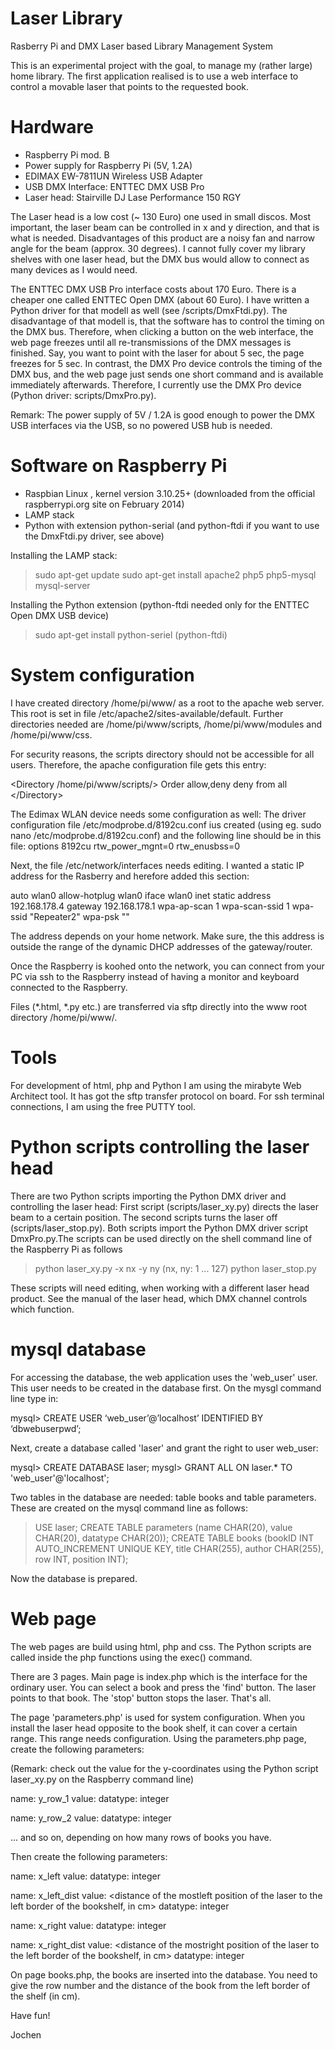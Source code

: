 Laser Library
=============

Rasberry Pi and DMX Laser based Library Management System

This is an experimental project with the goal, to manage my (rather large) home library. The first application realised is to use a web interface to control a movable laser that points to the requested book.

Hardware
========
- Raspberry Pi mod. B
- Power supply for Raspberry Pi (5V, 1.2A)
- EDIMAX EW-7811UN Wireless USB Adapter
- USB DMX Interface: ENTTEC DMX USB Pro
- Laser head: Stairville DJ Lase Performance 150 RGY

The Laser head is a low cost (~ 130 Euro) one used in small discos. Most important, the laser beam can be controlled in x and y direction, and that is what is needed. Disadvantages of this product are a noisy fan and narrow angle for the beam (approx. 30 degrees). I cannot fully cover my library shelves with one laser head, but the DMX bus would allow to connect as many devices as I would need.

The ENTTEC DMX USB Pro interface costs about 170 Euro. There is a cheaper one called ENTTEC Open DMX (about 60 Euro). I have written a Python driver for that modell as well (see /scripts/DmxFtdi.py). The disadvantage of that modell is, that the software has to control the timing on the DMX bus. Therefore, when clicking a button on the web interface, the web page freezes until all re-transmissions of the DMX messages is finished. Say, you want to point with the laser for about 5 sec, the page freezes for 5 sec. In contrast, the DMX Pro device controls the timing of the DMX bus, and the web page just sends one short command and is available immediately afterwards. Therefore, I currently use the DMX Pro device (Python driver: scripts/DmxPro.py).

Remark: The power supply of 5V / 1.2A is good enough to power the DMX USB interfaces via the USB, so no powered USB hub is needed.

Software on Raspberry Pi
========================
- Raspbian Linux , kernel version 3.10.25+ (downloaded from the official raspberrypi.org site on February 2014)
- LAMP stack
- Python with extension python-serial (and python-ftdi if you want to use the DmxFtdi.py driver, see above)

Installing the LAMP stack:
> sudo apt-get update
> sudo apt-get install apache2 php5 php5-mysql mysql-server

Installing the Python extension (python-ftdi needed only for the ENTTEC Open DMX USB device)
> sudo apt-get install python-seriel (python-ftdi)

System configuration
======================
I have created directory /home/pi/www/ as a root to the apache web server. This root is set in file /etc/apache2/sites-available/default. Further directories needed are /home/pi/www/scripts, /home/pi/www/modules and /home/pi/www/css.

For security reasons, the scripts directory should not be accessible for all users. Therefore, the apache configuration file gets this entry:

\<Directory /home/pi/www/scripts/\>
Order allow,deny
deny from all
\</Directory\>

The Edimax WLAN device needs some configuration as well: The driver configuration file /etc/modprobe.d/8192cu.conf ius created (using eg. sudo nano /etc/modprobe.d/8192cu.conf) and the following line should be in this file: options 8192cu rtw_power_mgnt=0 rtw_enusbss=0

Next, the file /etc/network/interfaces needs editing. I wanted a static IP address for the Rasberry and herefore added this section:

auto wlan0
allow-hotplug wlan0
iface wlan0 inet static
address 192.168.178.4
gateway 192.168.178.1
wpa-ap-scan 1
wpa-scan-ssid 1
wpa-ssid "Repeater2"
wpa-psk "<your WPA key>"

The address depends on your home network. Make sure, the this address is outside the range of the dynamic DHCP addresses of the gateway/router.

Once the Raspberry is koohed onto the network, you can connect from your PC via ssh to the Raspberry instead of having a monitor and keyboard connected to the Raspberry.

Files (*.html, *.py etc.) are transferred via sftp directly into the www root directory /home/pi/www/.

Tools
=====
For development of html, php and Python I am using the mirabyte Web Architect tool. It has got the sftp transfer protocol on board. For ssh terminal connections, I am using the free PUTTY tool.

Python scripts controlling the laser head
=========================================
There are two Python scripts importing the Python DMX driver and controlling the laser head: First script (scripts/laser_xy.py) directs the laser beam to a certain position. The second scripts turns the laser off (scripts/laser_stop.py). Both scripts import the Python DMX driver script DmxPro.py.The scripts can be used directly on the shell command line of the Raspberry Pi as follows

> python laser_xy.py -x nx -y ny (nx, ny: 1 ... 127)
> python laser_stop.py

These scripts will need editing, when working with a different laser head product. See the manual of the laser head, which DMX channel controls which function.

mysql database
==============
For accessing the database, the web application uses the 'web_user' user. This user needs to be created in the database first. On the mysgl command line type in:

mysql> CREATE USER ‘web_user’@’localhost’ IDENTIFIED BY ‘dbwebuserpwd’;

Next, create a database called 'laser' and grant the right to user web_user:

mysql> CREATE DATABASE laser;
mysgl> GRANT ALL ON laser.* TO 'web_user'@'localhost';

Two tables in the database are needed: table books and table parameters. These are created on the mysql command line as follows:
> USE laser;
> CREATE TABLE parameters (name CHAR(20), value CHAR(20), datatype CHAR(20));
> CREATE TABLE books (bookID INT AUTO_INCREMENT UNIQUE KEY, title CHAR(255), author CHAR(255), row INT, position INT);

Now the database is prepared.

Web page
========
The web pages are build using html, php and css. The Python scripts are called inside the php functions using the exec() command.

There are 3 pages. Main page is index.php which is the interface for the ordinary user. You can select a book and press the 'find' button. The laser points to that book. The 'stop' button stops the laser. That's all.

The page 'parameters.php' is used for system configuration. When you install the laser head opposite to the book shelf, it can cover a certain range. This range needs configuration. Using the parameters.php page, create the following parameters:

(Remark: check out the value for the y-coordinates using the Python script laser_xy.py on the Raspberry command line)

name: y_row_1
value: <laser y-coordinate for topmost row of books>
datatype: integer

name: y_row_2
value: <laser y-coordinate for second row of books>
datatype: integer

... and so on, depending on how many rows of books you have.

Then create the following parameters:

name: x_left
value: <laser x-coordinate for the mostleft position of the laser>
datatype: integer

name: x_left_dist
value: <distance of the mostleft position of the laser to the left border of the bookshelf, in cm>
datatype: integer

name: x_right
value: <laser x-coordinate for the mostright position of the laser>
datatype: integer

name: x_right_dist
value: <distance of the mostright position of the laser to the left border of the bookshelf, in cm>
datatype: integer

On page books.php, the books are inserted into the database. You need to give the row number and the distance of the book from the left border of the shelf (in cm).

Have fun!

Jochen